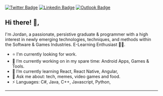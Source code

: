 [![Twitter Badge](https://img.shields.io/badge/Twitter-%40InfiniteShockz-informational)](https://twitter.com/InfiniteShockz) [![Linkedin Badge](https://img.shields.io/badge/LinkedIn-My%20LinkedIn-blue)](https://www.linkedin.com/in/jordan-mccann-b808b4156/)
[![Outlook Badge](https://img.shields.io/badge/Email-jordanmccann64%40outlook.com-blue)](mailto:jordanmccann64@outlook.com)

## Hi there! 👋, 
I'm Jordan, a passionate, persistive graduate & programmer with a high interest in newly emerging technologies, techniques, and methods within the Software & Games Industries. E-Learning Enthusiast 🏄‍♂️. 

- ⭐️ I'm currently looking for work.
- 🔭 I’m currently working on in my spare time: Android Apps, Games & Tools.
- 🌱 I’m currently learning React, React Native, Angular, 
- 💬 Ask me about: tech, memes, video games and food.
- ⚡ Languages: C#, Java, C++, Javascript, Python, 

---
<!--
**youugotssponged/youugotssponged** is a ✨ _special_ ✨ repository because its `README.md` (this file) appears on your GitHub profile.

Here are some ideas to get you started:

- 🔭 I’m currently working on ...
- 🌱 I’m currently learning ...
- 👯 I’m looking to collaborate on ...
- 🤔 I’m looking for help with ...
- 💬 Ask me about ...
- 📫 How to reach me: ...
- 😄 Pronouns: ...
- ⚡ Fun fact: ...
-->
